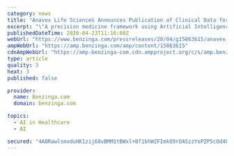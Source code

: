 ```yaml
---
category: news
title: "Anavex Life Sciences Announces Publication of Clinical Data for ANAVEX®2-73 (blarcamesine) in Alzheimer's Disease"
excerpt: "\"A precision medicine framework using Artificial Intelligence for the identification and confirmation of genomic biomarkers of response to an Alzheimer's disease therapy: Analysis of the Blarcamesine (ANAVEX2-73) Phase 2a clinical study.\" \"This study highlights the relevance of phenotypic and genotypic precision medicine analyses of Whole Exome ..."
publishedDateTime: 2020-04-23T11:16:00Z
webUrl: "https://www.benzinga.com/pressreleases/20/04/g15863615/anavex-life-sciences-announces-publication-of-clinical-data-for-anavex-2-73-blarcamesine-in-alzhei"
ampWebUrl: "https://amp.benzinga.com/amp/content/15863615"
cdnAmpWebUrl: "https://amp-benzinga-com.cdn.ampproject.org/c/s/amp.benzinga.com/amp/content/15863615"
type: article
quality: 3
heat: 3
published: false

provider:
  name: Benzinga.com
  domain: benzinga.com

topics:
  - AI in Healthcare
  - AI

secured: "4A8RawlsmxduHK1zij68vBMM1tBWxl+Bf1bhWZFImk89rOASzzYoPZP5cOd4bJ8thJadkXKo5n6HRjSN24NLDc4CWGc2yBa1/mRu5UeZUIHjbnaKUMkWGzq3NXy1UTVAoL3Z5Owc7NWlmdHqQXOUdTSsRLrq7vyEwFozxhkh1yarUpKFhZ8KFScqUUNF6iq8pKt4YERMxa4f3eAaKWyyY6m821tuYnoLomazcv5VCgaD/DzLxVMcsV8ahIb8sJWSQX08slftotZvlGmAcBbmXeoyMm/FBnyTH9QM8B5sp9sz56caAANoIKIVVnK4tfph;R3N/jdJIVFIs2MAV8HaTqg=="
---
```


